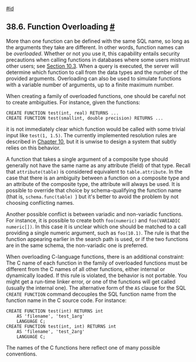 [#id](#XFUNC-OVERLOAD)

## 38.6. Function Overloading [#](#XFUNC-OVERLOAD)



More than one function can be defined with the same SQL name, so long as the arguments they take are different. In other words, function names can be *overloaded*. Whether or not you use it, this capability entails security precautions when calling functions in databases where some users mistrust other users; see [Section 10.3](typeconv-func). When a query is executed, the server will determine which function to call from the data types and the number of the provided arguments. Overloading can also be used to simulate functions with a variable number of arguments, up to a finite maximum number.

When creating a family of overloaded functions, one should be careful not to create ambiguities. For instance, given the functions:

```
CREATE FUNCTION test(int, real) RETURNS ...
CREATE FUNCTION test(smallint, double precision) RETURNS ...
```

it is not immediately clear which function would be called with some trivial input like `test(1, 1.5)`. The currently implemented resolution rules are described in [Chapter 10](typeconv), but it is unwise to design a system that subtly relies on this behavior.

A function that takes a single argument of a composite type should generally not have the same name as any attribute (field) of that type. Recall that `attribute(table)` is considered equivalent to `table.attribute`. In the case that there is an ambiguity between a function on a composite type and an attribute of the composite type, the attribute will always be used. It is possible to override that choice by schema-qualifying the function name (that is, `schema.func(table) `) but it's better to avoid the problem by not choosing conflicting names.

Another possible conflict is between variadic and non-variadic functions. For instance, it is possible to create both `foo(numeric)` and `foo(VARIADIC numeric[])`. In this case it is unclear which one should be matched to a call providing a single numeric argument, such as `foo(10.1)`. The rule is that the function appearing earlier in the search path is used, or if the two functions are in the same schema, the non-variadic one is preferred.

When overloading C-language functions, there is an additional constraint: The C name of each function in the family of overloaded functions must be different from the C names of all other functions, either internal or dynamically loaded. If this rule is violated, the behavior is not portable. You might get a run-time linker error, or one of the functions will get called (usually the internal one). The alternative form of the `AS` clause for the SQL `CREATE FUNCTION` command decouples the SQL function name from the function name in the C source code. For instance:

```
CREATE FUNCTION test(int) RETURNS int
    AS 'filename', 'test_1arg'
    LANGUAGE C;
CREATE FUNCTION test(int, int) RETURNS int
    AS 'filename', 'test_2arg'
    LANGUAGE C;
```

The names of the C functions here reflect one of many possible conventions.